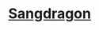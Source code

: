 ﻿---
!LinkItem
Link: dragonborn_hd.md
NameLink: <!--NameLink-->[Sangdragon](hd_dragonborn.md)<!--/NameLink-->
Id: races_hd.md#sangdragon
ParentLink: races_hd.md#races
Name: Sangdragon
ParentName: Races
AltName: '[Dragonborn](#)'
---




# [Sangdragon](hd_dragonborn.md)



